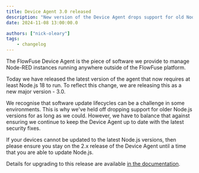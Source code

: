 ```yaml
---
title: Device Agent 3.0 released
description: "New version of the Device Agent drops support for old Node.js versions"
date: 2024-11-08 13:00:00.0

authors: ["nick-oleary"]
tags:
    - changelog
---
```


The FlowFuse Device Agent is the piece of software we provide to manage Node-RED instances running anywhere outside of the FlowFuse platform.

Today we have released the latest version of the agent that now requires at least Node.js 18 to run. To reflect this change, we are releasing this as a new major version - 3.0.

We recognise that software update lifecycles can be a challenge in some environments. This is why we've held off dropping support for older Node.js versions for as long as we could. However, we have to balance that against ensuring we continue to keep the Device Agent up to date with the latest security fixes.

If your devices cannot be updated to the latest Node.js versions, then please ensure you stay on the 2.x release of the Device Agent until a time that you are able to update Node.js.

Details for upgrading to this release are available [in the documentation](https://flowfuse.com/docs/device-agent/install/#upgrading-the-agent).
